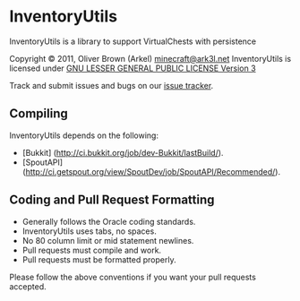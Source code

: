 InventoryUtils
========
InventoryUtils is a library to support VirtualChests with persistence

Copyright &copy; 2011, Oliver Brown (Arkel) <minecraft@ark3l.net>
InventoryUtils is licensed under [GNU LESSER GENERAL PUBLIC LICENSE Version 3][License]

Track and submit issues and bugs on our [issue tracker][Issues].

Compiling
---------
InventoryUtils depends on the following:
- [Bukkit] (http://ci.bukkit.org/job/dev-Bukkit/lastBuild/).
- [SpoutAPI] (http://ci.getspout.org/view/SpoutDev/job/SpoutAPI/Recommended/).

Coding and Pull Request Formatting
----------------------------------
* Generally follows the Oracle coding standards.
* InventoryUtils uses tabs, no spaces.
* No 80 column limit or mid statement newlines.
* Pull requests must compile and work.
* Pull requests must be formatted properly.

Please follow the above conventions if you want your pull requests accepted.

[License]: https://www.gnu.org/licenses/gpl-3.0.html
[Issues]: https://github.com/Mytatrea/InventoryUtils/issues